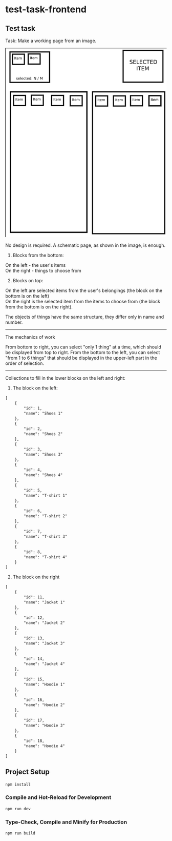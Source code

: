 # test-task-frontend

## Test task

Task: Make a working page from an image.

![](test_image.png)

No design is required. A schematic page, as shown in the image, is enough.

1) Blocks from the bottom:

On the left - the user's items  
On the right - things to choose from

2) Blocks on top:

On the left are selected items from the user's belongings (the block on the bottom is on the left)  
On the right is the selected item from the items to choose from (the block from the bottom is on the right).

The objects of things have the same structure, they differ only in name and number.

---

The mechanics of work

From bottom to right, you can select "only 1 thing" at a time, which should be displayed from top to right.
From the bottom to the left, you can select "from 1 to 6 things" that should be displayed in the upper-left part in the order of selection.

---

Collections to fill in the lower blocks on the left and right:

1) The block on the left:

```
[
    {
        "id": 1,
        "name": "Shoes 1"
    },
    {
        "id": 2,
        "name": "Shoes 2"
    },
    {
        "id": 3,
        "name": "Shoes 3"
    },
    {
        "id": 4,
        "name": "Shoes 4"
    },
    {
        "id": 5,
        "name": "T-shirt 1"
    },
    {
        "id": 6,
        "name": "T-shirt 2"
    },
    {
        "id": 7,
        "name": "T-shirt 3"
    },
    {
        "id": 8,
        "name": "T-shirt 4"
    }
]
```

2) The block on the right

```
[
    {
        "id": 11,
        "name": "Jacket 1"
    },
    {
        "id": 12,
        "name": "Jacket 2"
    },
    {
        "id": 13,
        "name": "Jacket 3"
    },
    {
        "id": 14,
        "name": "Jacket 4"
    },
    {
        "id": 15,
        "name": "Hoodie 1"
    },
    {
        "id": 16,
        "name": "Hoodie 2"
    },
    {
        "id": 17,
        "name": "Hoodie 3"
    },
    {
        "id": 18,
        "name": "Hoodie 4"
    }
]
```

## Project Setup

```sh
npm install
```

### Compile and Hot-Reload for Development

```sh
npm run dev
```

### Type-Check, Compile and Minify for Production

```sh
npm run build
```
